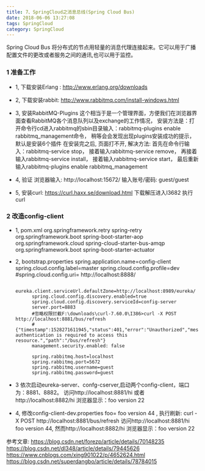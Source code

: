 ```yaml
---
title: 7、SpringCloud之消息总线(Spring Cloud Bus)
date: 2018-06-06 13:27:08 
tags: SpringCloud
category: SpringCloud
---
```

Spring Cloud Bus 将分布式的节点用轻量的消息代理连接起来。它可以用于广播配置文件的更改或者服务之间的通讯,也可以用于监控。
### 1 准备工作
+ 1, 下载安装Erlang : 
			http://www.erlang.org/downloads
+ 2, 下载安装rabbit: 
			http://www.rabbitmq.com/install-windows.html
+ 3, 安装RabbitMQ-Plugins
		这个相当于是一个管理界面，方便我们在浏览器界面查看RabbitMQ各个消息队列以及exchange的工作情况，
		安装方法是：打开命令行cd进入rabbitmq的sbin目录输入：rabbitmq-plugins enable rabbitmq_management命令，
		稍等会会发现出现plugins安装成功的提示，默认是安装6个插件
		在安装完之后, 页面打不开, 解决方法: 
		首先在命令行输入：rabbitmq-service stop，
		接着输入rabbitmq-service remove，
		再接着输入rabbitmq-service install，
		接着输入rabbitmq-service start，
		最后重新输入rabbitmq-plugins enable rabbitmq_management
		
+ 4, 验证 浏览器输入: http://localhost:15672/ 输入账号/密码: guest/guest
+ 5, 安装curl: https://curl.haxx.se/download.html 下载解压进入I3682 执行 curl
### 2 改造config-client		
+ 1, pom.xml
			<!-- 消息总线rabbitmq添加依赖 -->
			<dependency>
			  <groupId>org.springframework.retry</groupId>
			  <artifactId>spring-retry</artifactId>
			</dependency>
			<dependency>
				<groupId>org.springframework.boot</groupId>
				<artifactId>spring-boot-starter-aop</artifactId>
			</dependency>
			<dependency>
				<groupId>org.springframework.cloud</groupId>
				<artifactId>spring-cloud-starter-bus-amqp</artifactId>
			</dependency>
			<dependency>
				<groupId>org.springframework.boot</groupId>
				<artifactId>spring-boot-starter-actuator</artifactId>
			</dependency>
		
+ 2, bootstrap.properties
			spring.application.name=config-client
			spring.cloud.config.label=master
			spring.cloud.config.profile=dev
			#spring.cloud.config.uri= http://localhost:8888/

			eureka.client.serviceUrl.defaultZone=http://localhost:8989/eureka/
			spring.cloud.config.discovery.enabled=true
			spring.cloud.config.discovery.serviceId=config-server
			server.port=8883
			#忽略权限拦截F:\downloads\curl-7.60.0\I386>curl -X POST http://localhost:8881/bus/refresh
			# {"timestamp":1528271611945,"status":401,"error":"Unauthorized","message":"Full authentication is required to access this resource.","path":"/bus/refresh"}
			management.security.enabled: false

			spring.rabbitmq.host=localhost
			spring.rabbitmq.port=5672
			spring.rabbitmq.username=guest
			spring.rabbitmq.password=guest
+ 3	依次启动eureka-server、confg-cserver,启动两个config-client，端口为：8881、8882。
	访问http://localhost:8881/hi 或者http://localhost:8882/hi 浏览器显示：foo version 22
	
+ 4, 修改config-client-dev.properties foo= foo version 44 , 执行刷新: curl -X POST http://localhost:8881/bus/refresh 访问http://localhost:8881/hi foo version 44, 然而http://localhost:8882/hi 浏览器显示：foo version 22

参考文章: https://blog.csdn.net/forezp/article/details/70148235
		https://blog.csdn.net/dl348/article/details/79445626
		https://www.cnblogs.com/xing901022/p/4652624.html
		https://blog.csdn.net/superdangbo/article/details/78784015
